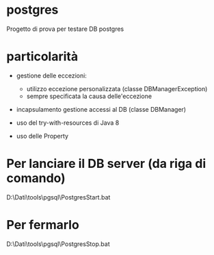 # postgres
Progetto di prova per testare DB postgres

# particolarità
- gestione delle eccezioni: 
	- utilizzo eccezione personalizzata (classe DBManagerException)
	- sempre specificata la causa delle'eccezione

- incapsulamento gestione accessi al DB (classe DBManager)

- uso del try-with-resources di Java 8

- uso delle Property

# Per lanciare il DB server (da riga di comando)
D:\Dati\tools\pgsql\PostgresStart.bat

# Per fermarlo
D:\Dati\tools\pgsql\PostgresStop.bat